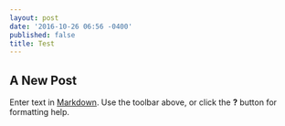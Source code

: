 ```yaml
---
layout: post
date: '2016-10-26 06:56 -0400'
published: false
title: Test
---
```

## A New Post

Enter text in [Markdown](http://daringfireball.net/projects/markdown/). Use the toolbar above, or click the **?** button for formatting help.
